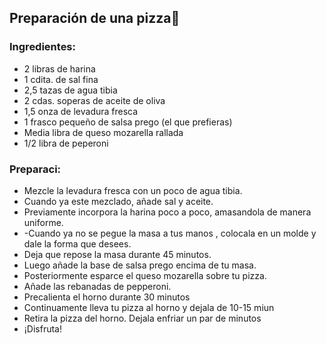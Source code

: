 ## Preparación de una pizza🍕
### Ingredientes:
- 2 libras de harina
- 1 cdita. de sal fina
-  2,5 tazas de agua tibia
-  2 cdas. soperas de aceite de oliva
-  1,5 onza de levadura fresca
-  1 frasco pequeño de salsa prego (el que prefieras)
-  Media libra de queso mozarella rallada
-  1/2 libra de peperoni

###  Preparaci:
- Mezcle la levadura fresca con un poco de agua  tibia. 
- Cuando ya este mezclado, añade sal y aceite.
- Previamente incorpora la harina poco a poco, amasandola de manera uniforme.
- -Cuando ya no se pegue la masa a tus  manos , colocala en un molde y dale la forma que desees.
- Deja que repose la masa durante 45 minutos.
-  Luego añade  la base de salsa  prego encima de tu masa.
-  Posteriormente esparce el queso mozarella sobre tu pizza.
-  Añade  las rebanadas de pepperoni.
-  Precalienta el horno durante 30 minutos
- Continuamente lleva tu pizza al horno y dejala de 10-15 miun
-  Retira la pizza del horno. Dejala enfriar un par de minutos
-  ¡Disfruta!
